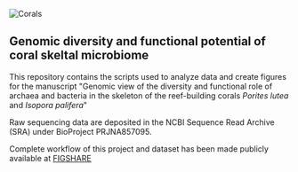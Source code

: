 ![Corals](/Users/kshitij/Library/CloudStorage/OneDrive-TheUniversityofMelbourne/Desktop/Melbourne_work/UNIMEL_DP/Analysis/Bacterial-and-archaeal-MAGs/docs/Coral.png)

## Genomic diversity and functional potential of coral skeltal microbiome 

This repository contains the scripts used to analyze data and create figures for the manuscript "Genomic view of the diversity and functional role of archaea and bacteria in the skeleton of the reef-building corals _Porites lutea_ and _Isopora palifera_"

Raw sequencing data are deposited in the NCBI Sequence Read Archive (SRA) under BioProject PRJNA857095.

Complete workflow of this project and dataset has been made publicly available at [FIGSHARE](https://melbourne.figshare.com/articles/dataset/Genomic_view_of_archaeal_and_bacterial_diversity_in_skeleton_of_coral_Porites_lutea_and_Isopora_palifera/20364108)


